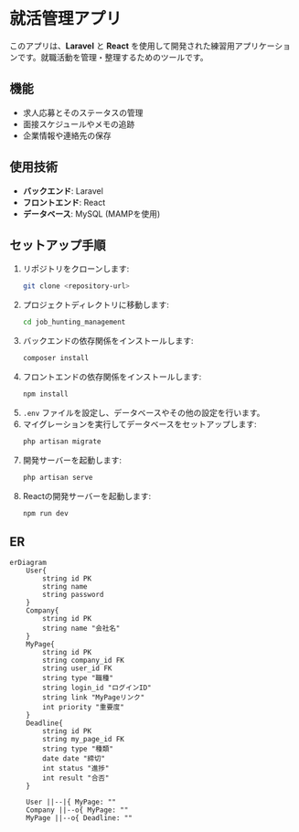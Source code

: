 # 就活管理アプリ

このアプリは、**Laravel** と **React** を使用して開発された練習用アプリケーションです。就職活動を管理・整理するためのツールです。

## 機能

- 求人応募とそのステータスの管理
- 面接スケジュールやメモの追跡
- 企業情報や連絡先の保存

## 使用技術

- **バックエンド**: Laravel
- **フロントエンド**: React
- **データベース**: MySQL (MAMPを使用)

## セットアップ手順

1. リポジトリをクローンします:
    ```bash
    git clone <repository-url>
    ```
2. プロジェクトディレクトリに移動します:
    ```bash
    cd job_hunting_management
    ```
3. バックエンドの依存関係をインストールします:
    ```bash
    composer install
    ```
4. フロントエンドの依存関係をインストールします:
    ```bash
    npm install
    ```
5. `.env` ファイルを設定し、データベースやその他の設定を行います。
6. マイグレーションを実行してデータベースをセットアップします:
    ```bash
    php artisan migrate
    ```
7. 開発サーバーを起動します:
    ```bash
    php artisan serve
    ```
8. Reactの開発サーバーを起動します:
    ```bash
    npm run dev
    ```

## ER
```mermaid
erDiagram
    User{
        string id PK
        string name
        string password
    }
    Company{
        string id PK 
        string name "会社名"
    }
    MyPage{
        string id PK
        string company_id FK
        string user_id FK
        string type "職種"
        string login_id "ログインID"
        string link "MyPageリンク"
        int priority "重要度"
    }
    Deadline{
        string id PK
        string my_page_id FK
        string type "種類"
        date date "締切"
        int status "進捗"
        int result "合否"
    }

    User ||--|{ MyPage: ""
    Company ||--o{ MyPage: ""
    MyPage ||--o{ Deadline: ""

```

